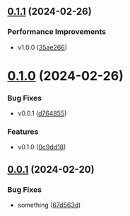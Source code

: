 ## [0.1.1](https://github.com/viniciusteixeiradias/youtube-semantic-release-git-actions/compare/v0.1.0...v0.1.1) (2024-02-26)


### Performance Improvements

* v1.0.0 ([35ae266](https://github.com/viniciusteixeiradias/youtube-semantic-release-git-actions/commit/35ae2666bf62baf5dc804f070ae9c2143b25bcca))

# [0.1.0](https://github.com/viniciusteixeiradias/youtube-semantic-release-git-actions/compare/v0.0.0...v0.1.0) (2024-02-26)


### Bug Fixes

* v0.0.1 ([d764855](https://github.com/viniciusteixeiradias/youtube-semantic-release-git-actions/commit/d7648559e8c9d2915e8bffd0d1a336c085dde0b5))


### Features

* v0.1.0 ([0c9dd18](https://github.com/viniciusteixeiradias/youtube-semantic-release-git-actions/commit/0c9dd1820c53b13b6599aca7fa99a4ef5be9f587))

## [0.0.1](https://github.com/viniciusteixeiradias/youtube-semantic-release-git-actions/compare/v0.0.0...v0.0.1) (2024-02-20)


### Bug Fixes

* something ([67d563d](https://github.com/viniciusteixeiradias/youtube-semantic-release-git-actions/commit/67d563d9229d9d15bee38adfb672701b9c7f569a))

